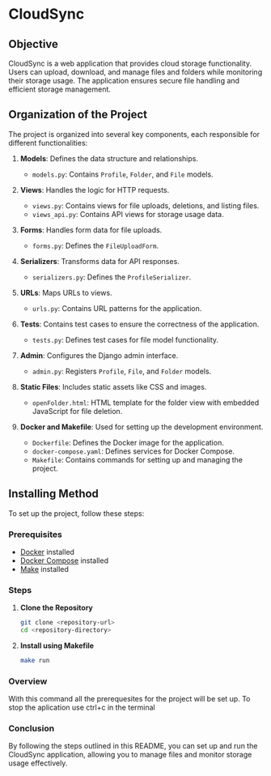 # CloudSync

## Objective

CloudSync is a web application that provides cloud storage functionality. Users can upload, download, and manage files and folders while monitoring their storage usage. The application ensures secure file handling and efficient storage management.

## Organization of the Project

The project is organized into several key components, each responsible for different functionalities:

1. **Models**: Defines the data structure and relationships.
   - `models.py`: Contains `Profile`, `Folder`, and `File` models.

2. **Views**: Handles the logic for HTTP requests.
   - `views.py`: Contains views for file uploads, deletions, and listing files.
   - `views_api.py`: Contains API views for storage usage data.

3. **Forms**: Handles form data for file uploads.
   - `forms.py`: Defines the `FileUploadForm`.

4. **Serializers**: Transforms data for API responses.
   - `serializers.py`: Defines the `ProfileSerializer`.

5. **URLs**: Maps URLs to views.
   - `urls.py`: Contains URL patterns for the application.

6. **Tests**: Contains test cases to ensure the correctness of the application.
   - `tests.py`: Defines test cases for file model functionality.

7. **Admin**: Configures the Django admin interface.
   - `admin.py`: Registers `Profile`, `File`, and `Folder` models.

8. **Static Files**: Includes static assets like CSS and images.
   - `openFolder.html`: HTML template for the folder view with embedded JavaScript for file deletion.

9. **Docker and Makefile**: Used for setting up the development environment.
   - `Dockerfile`: Defines the Docker image for the application.
   - `docker-compose.yaml`: Defines services for Docker Compose.
   - `Makefile`: Contains commands for setting up and managing the project.

## Installing Method

To set up the project, follow these steps:

### Prerequisites

- [Docker](https://www.docker.com/get-started) installed
- [Docker Compose](https://docs.docker.com/compose/install/) installed
- [Make](https://www.gnu.org/software/make/) installed

### Steps

1. **Clone the Repository**

   ```bash
   git clone <repository-url>
   cd <repository-directory>
    ```

2. **Install using Makefile**

    ```bash
    make run
    ```
### Overview
With this command all the prerequesites for the project will be set up.
To stop the aplication use ctrl+c in the terminal

### Conclusion
By following the steps outlined in this README, you can set up and run the CloudSync application, allowing you to manage files and monitor storage usage effectively.























